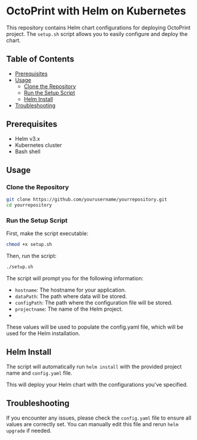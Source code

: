 # OctoPrint with Helm on Kubernetes

This repository contains Helm chart configurations for deploying OctoPrint project. The `setup.sh` script allows you to easily configure and deploy the chart.

## Table of Contents

- [Prerequisites](#prerequisites)
- [Usage](#usage)
    - [Clone the Repository](#clone-the-repository)
    - [Run the Setup Script](#run-the-setup-script)
    - [Helm Install](#helm-install)
- [Troubleshooting](#troubleshooting)

## Prerequisites

- Helm v3.x
- Kubernetes cluster
- Bash shell

## Usage

### Clone the Repository

```bash
git clone https://github.com/yourusername/yourrepository.git
cd yourrepository
````

### Run the Setup Script
First, make the script executable:

```bash
chmod +x setup.sh
```

Then, run the script:
```bash
./setup.sh
```

The script will prompt you for the following information:

* `hostname`: The hostname for your application.
* `dataPath`: The path where data will be stored.
* `configPath`: The path where the configuration file will be stored.
* `projectname`: The name of the Helm project.
* 
These values will be used to populate the config.yaml file, which will be used for the Helm installation.


## Helm Install

The script will automatically run `helm install` with the provided project name and `config.yaml` file.

This will deploy your Helm chart with the configurations you've specified.

## Troubleshooting

If you encounter any issues, please check the `config.yaml` file to ensure all values are correctly set. You can manually edit this file and rerun `helm upgrade` if needed.

